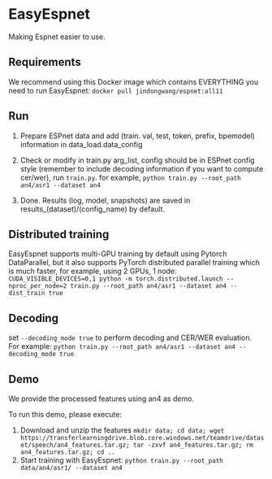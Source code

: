 # EasyEspnet

Making Espnet easier to use.

## Requirements

We recommend using this Docker image which contains EVERYTHING you need to run EasyEspnet: `docker pull jindongwang/espnet:all11`


## Run

1. Prepare ESPnet data and add (train. val, test, token, prefix, bpemodel) information in data_load.data_config

2. Check or modify in train.py arg_list, config should be in ESPnet config style (remember to include decoding information if you want to compute cer/wer), run `train.py`. for example, `python train.py --root_path an4/asr1 --dataset an4`

3. Done. Results (log, model, snapshots) are saved in results_(dataset)/(config_name) by default.


## Distributed training
EasyEspnet supports multi-GPU training by default using Pytorch DataParallel, but it also supports PyTorch distributed parallel training which is much faster, for example, using 2 GPUs, 1 node: `CUDA_VISIBLE_DEVICES=0,1 python -m torch.distributed.launch --nproc_per_node=2 train.py --root_path an4/asr1 --dataset an4 --dist_train true`

## Decoding
set `--decoding_mode true` to perform decoding and CER/WER evaluation. For example: `python train.py --root_path an4/asr1 --dataset an4 --decoding_mode true`


## Demo
We provide the processed features using an4 as demo.

To run this demo, please execute:
1. Download and unzip the features `mkdir data; cd data; wget https://transferlearningdrive.blob.core.windows.net/teamdrive/dataset/speech/an4_features.tar.gz; tar -zxvf an4_features.tar.gz; rm an4_features.tar.gz; cd ..`
2. Start training with EasyEspnet: `python train.py --root_path data/an4/asr1/ --dataset an4`